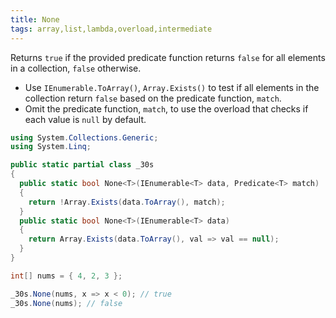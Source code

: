 ```yaml
---
title: None
tags: array,list,lambda,overload,intermediate
---
```


Returns `true` if the provided predicate function returns `false` for all elements in a collection, `false` otherwise.

- Use `IEnumerable.ToArray()`, `Array.Exists()` to test if all elements in the collection return `false` based on the predicate function, `match`.
- Omit the predicate function, `match`, to use the overload that checks if each value is `null` by default.

```csharp
using System.Collections.Generic;
using System.Linq;

public static partial class _30s 
{
  public static bool None<T>(IEnumerable<T> data, Predicate<T> match) 
  {
    return !Array.Exists(data.ToArray(), match);
  }
  public static bool None<T>(IEnumerable<T> data) 
  {
    return Array.Exists(data.ToArray(), val => val == null);
  }
}
```

```csharp
int[] nums = { 4, 2, 3 };

_30s.None(nums, x => x < 0); // true
_30s.None(nums); // false
```
